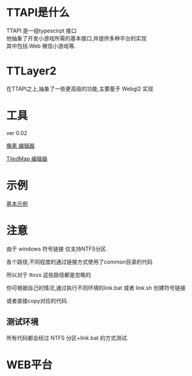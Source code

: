 
# TTAPI是什么

TTAPI 是一组typescirpt 接口  
他抽象了开发小游戏所需的基本接口,并提供多种平台的实现  
其中包括:Web 微信小游戏等.

# TTLayer2

在TTAPI之上,抽象了一些更高级的功能,主要基于 Webgl2 实现

# 工具

ver 0.02

[像素 编辑器](./webtool/ttpixel/index.html)

[TiledMap 编辑器](./webtool/tiled/index.html)

# 示例
[基本示例](./web/index.html)


# 注意

由于 windows 符号链接 仅支持NTFS分区.  

各个路径,不同程度的通过链接方式使用了common目录的代码  

所以对于 ttxxx 这些路径都是忽略的  

你可根据自己的情况,通过执行不同环境的link.bat 或者 link.sh 创建符号链接

或者直接copy对应的代码.

## 测试环境

所有代码都会经过 NTFS 分区+link.bat 的方式测试.

# WEB平台
